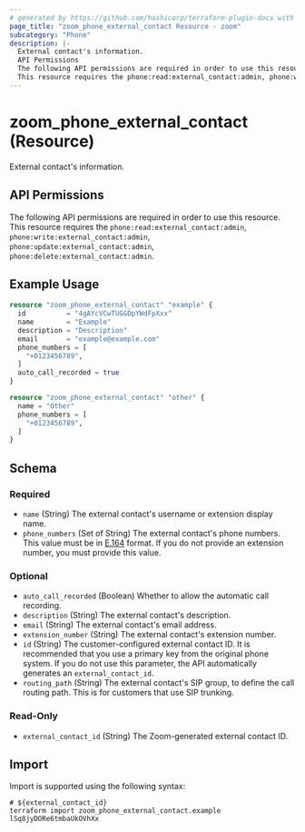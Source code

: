 ```yaml
---
# generated by https://github.com/hashicorp/terraform-plugin-docs with own template
page_title: "zoom_phone_external_contact Resource - zoom"
subcategory: "Phone"
description: |-
  External contact's information.
  API Permissions
  The following API permissions are required in order to use this resource.
  This resource requires the phone:read:external_contact:admin, phone:write:external_contact:admin, phone:update:external_contact:admin, phone:delete:external_contact:admin.
---
```


# zoom_phone_external_contact (Resource)

External contact's information.

## API Permissions

The following API permissions are required in order to use this resource.
This resource requires the `phone:read:external_contact:admin`, `phone:write:external_contact:admin`, `phone:update:external_contact:admin`, `phone:delete:external_contact:admin`.

## Example Usage

```terraform
resource "zoom_phone_external_contact" "example" {
  id          = "4gAYcVCwTUGGDpYWdFpXxx"
  name        = "Example"
  description = "Description"
  email       = "example@example.com"
  phone_numbers = [
    "+0123456789",
  ]
  auto_call_recorded = true
}

resource "zoom_phone_external_contact" "other" {
  name = "Other"
  phone_numbers = [
    "+0123456789",
  ]
}
```

<!-- schema generated by tfplugindocs -->
## Schema

### Required

- `name` (String) The external contact's username or extension display name.
- `phone_numbers` (Set of String) The external contact's phone numbers. This value must be in [E.164](https://en.wikipedia.org/wiki/E.164) format. If you do not provide an extension number, you must provide this value.

### Optional

- `auto_call_recorded` (Boolean) Whether to allow the automatic call recording.
- `description` (String) The external contact's description.
- `email` (String) The external contact's email address.
- `extension_number` (String) The external contact's extension number.
- `id` (String) The customer-configured external contact ID. It is recommended that you use a primary key from the original phone system. If you do not use this parameter, the API automatically generates an `external_contact_id`.
- `routing_path` (String) The external contact's SIP group, to define the call routing path. This is for customers that use SIP trunking.

### Read-Only

- `external_contact_id` (String) The Zoom-generated external contact ID.

## Import

Import is supported using the following syntax:

```shell
# ${external_contact_id}
terraform import zoom_phone_external_contact.example lSq8jyDORe6tmbaUkOVhXx
```
